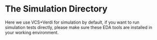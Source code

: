 The Simulation Directory
========================

Here we use VCS+Verdi for simulation by default, if you want to run simulation tests directly, please make sure these EDA tools are installed in your working environment. 

